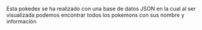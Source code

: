 Esta pokedex se ha realizado con una base de datos JSON en la cual al ser visualizada podemos encontrar todos los pokemons con sus nombre y información
